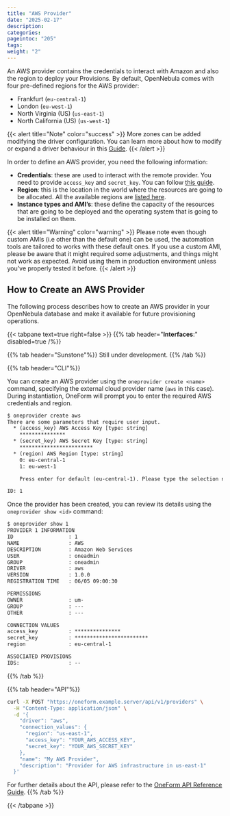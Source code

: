 ```yaml
---
title: "AWS Provider"
date: "2025-02-17"
description:
categories:
pageintoc: "205"
tags:
weight: "2"
---
```


<a id="aws-provider"></a>

<!--# Amazon AWS Provider -->

An AWS provider contains the credentials to interact with Amazon and also the region to deploy your Provisions. By default, OpenNebula comes with four pre-defined regions for the AWS provider:

* Frankfurt (`eu-central-1`)
* London (`eu-west-1`)
* North Virginia (US) (`us-east-1`)
* North California (US) (`us-west-1`)

{{< alert title="Note" color="success" >}}
More zones can be added modifying the driver configuration. You can learn more about how to modify or expand a driver behaviour in this [Guide](/product/integration_references/edge_provider_driver_development/customizing_driver.md).
{{< /alert >}}

In order to define an AWS provider, you need the following information:

* **Credentials**: these are used to interact with the remote provider. You need to provide `access_key` and `secret_key`. You can follow [this guide](https://docs.aws.amazon.com/powershell/latest/userguide/pstools-appendix-sign-up.html).
* **Region**: this is the location in the world where the resources are going to be allocated. All the available regions are [listed here](https://docs.aws.amazon.com/AmazonRDS/latest/UserGuide/Concepts.RegionsAndAvailabilityZones.html).
* **Instance types and AMI’s**: these define the capacity of the resources that are going to be deployed and the operating system that is going to be installed on them.

{{< alert title="Warning" color="warning" >}}
Please note even though custom AMIs (i.e other than the default one) can be used, the automation tools are tailored to works with these default ones. If you use a custom AMI, please be aware that it might required some adjustments, and things might not work as expected. Avoid using them in production environment unless you’ve properly tested it before.
{{< /alert >}}

## How to Create an AWS Provider

The following process describes how to create an AWS provider in your OpenNebula database and make it available for future provisioning operations.

{{< tabpane text=true right=false >}}
{{% tab header="**Interfaces**:" disabled=true /%}}

{{% tab header="Sunstone"%}}
Still under development.
{{% /tab %}}

{{% tab header="CLI"%}}

You can create an AWS provider using the `oneprovider create <name>` command, specifying the external cloud provider name (`aws` in this case). During instantiation, OneForm will prompt you to enter the required AWS credentials and region.

```default
$ oneprovider create aws
There are some parameters that require user input.
  * (access_key) AWS Access Key [type: string]
    ***************
  * (secret_key) AWS Secret Key [type: string]
    ************************
  * (region) AWS Region [type: string]
    0: eu-central-1
    1: eu-west-1

    Press enter for default (eu-central-1). Please type the selection number: 0

ID: 1
```

Once the provider has been created, you can review its details using the `oneprovider show <id>` command:

```default
$ oneprovider show 1
PROVIDER 1 INFORMATION
ID                  : 1
NAME                : AWS
DESCRIPTION         : Amazon Web Services
USER                : oneadmin
GROUP               : oneadmin
DRIVER              : aws
VERSION             : 1.0.0
REGISTRATION TIME   : 06/05 09:00:30

PERMISSIONS
OWNER               : um-
GROUP               : ---
OTHER               : ---

CONNECTION VALUES
access_key          : ***************
secret_key          : ************************
region              : eu-central-1

ASSOCIATED PROVISIONS
IDS:                : --
```

{{% /tab %}}

{{% tab header="API"%}}

```bash
curl -X POST "https://oneform.example.server/api/v1/providers" \
  -H "Content-Type: application/json" \
  -d '{
    "driver": "aws",
    "connection_values": {
      "region": "us-east-1",
      "access_key": "YOUR_AWS_ACCESS_KEY",
      "secret_key": "YOUR_AWS_SECRET_KEY"
    },
    "name": "My AWS Provider",
    "description": "Provider for AWS infrastructure in us-east-1"
  }'
```

For further details about the API, please refer to the [OneForm API Reference Guide](/product/integration_references/system_interfaces/oneform_api.md).
{{% /tab %}}

{{< /tabpane >}}
